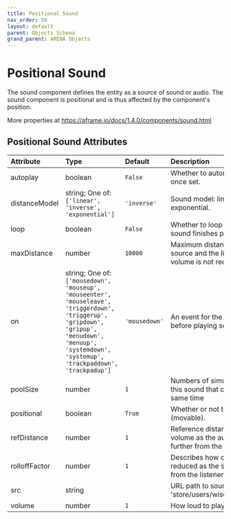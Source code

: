 ```yaml
---
title: Positional Sound
nav_order: 56
layout: default
parent: Objects Schema
grand_parent: ARENA Objects
---
```


<!--CAUTION: This file is autogenerated from https://github.com/arenaxr/arena-schemas. Changes made here may be overwritten.-->


Positional Sound
================


The sound component defines the entity as a source of sound or audio. The sound component is positional and is thus affected by the component's position. 

More properties at <a href='https://aframe.io/docs/1.4.0/components/sound.html'>https://aframe.io/docs/1.4.0/components/sound.html</a>

Positional Sound Attributes
----------------------------

|Attribute|Type|Default|Description|Required|
| :--- | :--- | :--- | :--- | :--- |
|autoplay|boolean|```False```|Whether to automatically play sound once set.|No|
|distanceModel|string; One of: ```['linear', 'inverse', 'exponential']```|```'inverse'```|Sound model: linear, inverse, or exponential.|No|
|loop|boolean|```False```|Whether to loop the sound once the sound finishes playing.|No|
|maxDistance|number|```10000```|Maximum distance between the audio source and the listener, after which the volume is not reduced any further.|No|
|on|string; One of: ```['mousedown', 'mouseup', 'mouseenter', 'mouseleave', 'triggerdown', 'triggerup', 'gripdown', 'gripup', 'menudown', 'menuup', 'systemdown', 'systemup', 'trackpaddown', 'trackpadup']```|```'mousedown'```|An event for the entity to listen to before playing sound.|No|
|poolSize|number|```1```|Numbers of simultaneous instances of this sound that can be playing at the same time|No|
|positional|boolean|```True```|Whether or not the audio is positional (movable).|No|
|refDistance|number|```1```|Reference distance for reducing volume as the audio source moves further from the listener.|No|
|rolloffFactor|number|```1```|Describes how quickly the volume is reduced as the source moves away from the listener.|No|
|src|string||URL path to sound file e.g. 'store/users/wiselab/sound/wave.mp3'|No|
|volume|number|```1```|How loud to play the sound|No|
